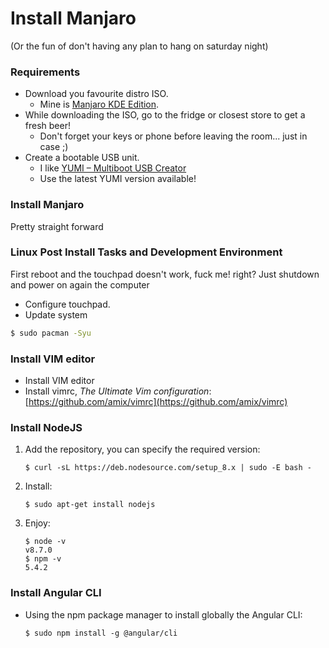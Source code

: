# Install Manjaro

(Or the fun of don't having any plan to hang on saturday night)

### Requirements

- Download you favourite distro ISO. 
  - Mine is [Manjaro KDE Edition](https://manjaro.org/get-manjaro/).
- While downloading the ISO, go to the fridge or closest store to get a fresh beer! 
  - Don't forget your keys or phone before leaving the room... just in case ;)
- Create a bootable USB unit. 
  - I like [YUMI – Multiboot USB Creator](https://www.pendrivelinux.com/yumi-multiboot-usb-creator/)
  - Use the latest YUMI version available!

### Install Manjaro
Pretty straight forward

### Linux Post Install Tasks and Development Environment
First reboot and the touchpad doesn't work, fuck me! right? Just shutdown and power on again the computer

- Configure touchpad.
- Update system
```bash
$ sudo pacman -Syu
```

### Install VIM editor

- Install VIM editor
- Install vimrc, _The Ultimate Vim configuration_: [https://github.com/amix/vimrc](https://github.com/amix/vimrc)

### Install NodeJS

1. Add the repository, you can specify the required version:
    ```
    $ curl -sL https://deb.nodesource.com/setup_8.x | sudo -E bash -
    ```
2. Install:

    ```
    $ sudo apt-get install nodejs
    ``` 
3. Enjoy:

    ```
    $ node -v
    v8.7.0
    $ npm -v
    5.4.2
    ```
### Install Angular CLI
* Using the npm package manager to install globally the Angular CLI:
    ```
    $ sudo npm install -g @angular/cli
    ```
